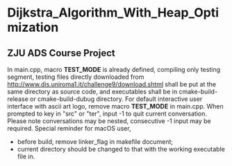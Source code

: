 # Dijkstra_Algorithm_With_Heap_Optimization
## ZJU ADS Course Project

In main.cpp, macro __TEST_MODE__ is already defined, compiling only testing segment, testing files directly downloaded from http://www.dis.uniroma1.it/challenge9/download.shtml shall be put at the same directory as source code, and executables shall be in cmake-build-release or cmake-build-dubug directory.
For default interactive user interface with ascii art logo, remove macro __TEST_MODE__ in main.cpp. When prompted to key in "src" or "ter", input -1 to quit current conversation. Please note conversations may be nested, consecutive -1 input may be required.
Special reminder for macOS user, 
* before build, remove linker_flag in makefile document;
* current directory should be changed to that with the 
	working executable file in.

